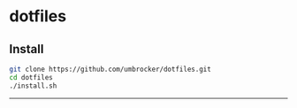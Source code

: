 # dotfiles

## Install

```bash
git clone https://github.com/umbrocker/dotfiles.git
cd dotfiles
./install.sh
```
---
